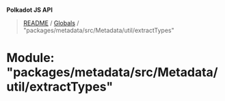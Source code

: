 **Polkadot JS API**

> [README](../README.md) / [Globals](../globals.md) / "packages/metadata/src/Metadata/util/extractTypes"

# Module: "packages/metadata/src/Metadata/util/extractTypes"
